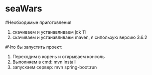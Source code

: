 # seaWars

#Необходимые приготовления

1. скачиваем и устанавливаем jdk 11
2. скачиваем и устанавливаем maven, я сипользую версию 3.6.2

#Что бы запустить проект:

1. Переходим в корень и открываем консоль
2. Выполняем в cmd: mvn install
3. запускаем сервер: mvn spring-boot:run
